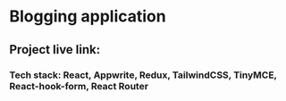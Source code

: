# Blogging application
## Project live link:
### Tech stack: React, Appwrite, Redux, TailwindCSS, TinyMCE, React-hook-form, React Router
